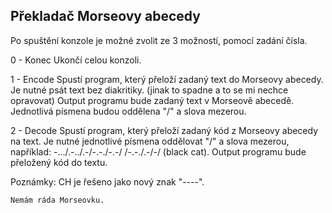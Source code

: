 Překladač Morseovy abecedy
-----------------------------------

Po spuštění konzole je možné zvolit ze 3 možností, pomocí zadání čísla.

0 - Konec
  Ukončí celou konzoli.

1 - Encode
  Spustí program, který přeloží zadaný text do Morseovy abecedy. Je nutné psát text bez diakritiky. (jinak to spadne a to se mi nechce opravovat)
  Output programu bude zadaný text v Morseově abecedě. Jednotlivá písmena budou oddělena "/" a slova mezerou.

2 - Decode
  Spustí program, který přeloží zadaný kód z Morseovy abecedy na text. 
  Je nutné jednotlivé písmena oddělovat "/" a slova mezerou, například: -.../.-../.-/-.-./-.-/ /-.-./.-/-/ (black cat).
  Output programu bude přeložený kód do textu.
  
  Poznámky:
    CH je řešeno jako nový znak "----".
    
    Nemám ráda Morseovku.
